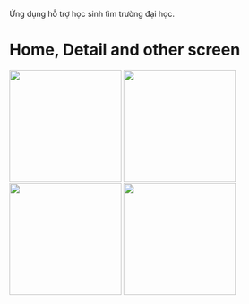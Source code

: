 Ứng dụng hỗ trợ học sinh tìm trường đại học.
<h1>Home, Detail and other screen</h1>
<p float="left">
  <img src="https://firebasestorage.googleapis.com/v0/b/university-d001d.appspot.com/o/home.png?alt=media&token=ef38885e-f15d-4ad7-8486-415db8129f6f" width="200">
  <img src="https://firebasestorage.googleapis.com/v0/b/university-d001d.appspot.com/o/major_detail_screen.png?alt=media&token=c6140dca-255f-4f6b-be80-a1cb38d78f26" width="200">
  <img src="https://firebasestorage.googleapis.com/v0/b/university-d001d.appspot.com/o/screenshot_1625659449.png?alt=media&token=577649c1-6903-4f7b-b3bc-918fcc32c8d6" width="200">
  <img src="https://firebasestorage.googleapis.com/v0/b/university-d001d.appspot.com/o/screenshot_1625659500.png?alt=media&token=8f2935de-cfb0-45e8-9379-5e90be7f1815" width="200">
</p>


